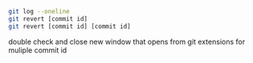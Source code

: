```bash
git log --oneline 
git revert [commit id] 
git revert [commit id] [commit id]
```

double check and close new window that opens from git extensions for muliple commit id 
